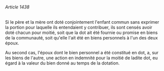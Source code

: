###### Article 1438

Si le père et la mère ont doté conjointement l'enfant commun sans exprimer la portion pour laquelle ils entendaient y contribuer, ils sont censés avoir doté chacun pour moitié, soit que la dot ait été fournie ou promise en biens de la communauté, soit qu'elle l'ait été en biens personnels à l'un des deux époux.

Au second cas, l'époux dont le bien personnel a été constitué en dot, a, sur les biens de l'autre, une action en indemnité pour la moitié de ladite dot, eu égard à la valeur du bien donné au temps de la dotation.

